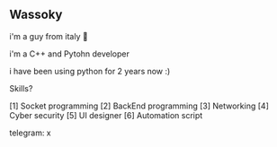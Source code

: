 ## Wassoky 

i'm a guy from italy 🍕

i'm a C++ and Pytohn developer

i have been using python for 2 years now :)

Skills?

[1] Socket programming
[2] BackEnd programming
[3] Networking
[4] Cyber security
[5] UI designer
[6] Automation script


telegram: x

